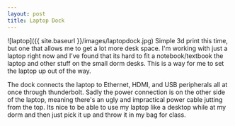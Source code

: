 ```yaml
---
layout: post
title: Laptop Dock 
---
```


![laptop]({{ site.baseurl }}/images/laptopdock.jpg)
Simple 3d print this time, but one that allows me to get a lot more desk space. I'm working with just a laptop right now and I've found that its hard to fit a notebook/textbook the laptop and other stuff on the small dorm desks. This is a way for me to set the laptop up out of the way. 

The dock connects the laptop to Ethernet, HDMI, and USB peripherals all at once through thunderbolt. Sadly the power connection is on the other side of the laptop, meaning there's an ugly and impractical power cable jutting from the top. Its nice to be able to use my laptop like a desktop while at my dorm and then just pick it up and throw it in my bag for class.